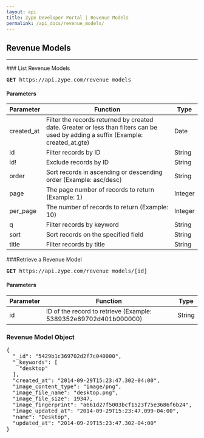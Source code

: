 ```yaml
---
layout: api
title: Zype Developer Portal | Revenue Models
permalink: /api_docs/revenue_models/
---
```


## Revenue Models
<hr />
### List Revenue Models
<pre>
<b>GET</b> https://api.zype.com/revenue_models
</pre>

#### Parameters

Parameter | Function | Type
--------- | -------- | ----
created_at | Filter the records returned by created date. Greater or less than filters can be used by adding a suffix (Example: created_at.gte) | Date
id        | Filter records by ID | String
id!       | Exclude records by ID | String
order     | Sort records in ascending or descending order (Example: asc/desc) | String
page      | The page number of records to return (Example: 1) | Integer
per_page  | The number of records to return (Example: 10) | Integer
q         | Filter records by keyword | String
sort      | Sort records on the specified field | String
title     | Filter records by title | String

###Retrieve a Revenue Model
<pre><b>GET</b> https://api.zype.com/revenue_models/[id]
</pre>

#### Parameters

Parameter | Function | Type
--------- | -------- | ----
id | ID of the record to retrieve (Example: 5389352e69702d401b000000) | String

### Revenue Model Object

<pre>
{
  "_id": "5429b1c369702d2f7c040000",
  "_keywords": [
    "desktop"
  ],
  "created_at": "2014-09-29T15:23:47.302-04:00",
  "image_content_type": "image/png",
  "image_file_name": "desktop.png",
  "image_file_size": 19347,
  "image_fingerprint": "a661d27f5003bcf1523f75e3686f6b24",
  "image_updated_at": "2014-09-29T15:23:47.099-04:00",
  "name": "Desktop",
  "updated_at": "2014-09-29T15:23:47.302-04:00"
}
</pre>
